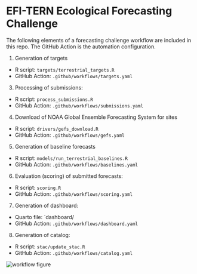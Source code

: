 # EFI-TERN Ecological Forecasting Challenge

The following elements of a forecasting challenge workflow are included in this repo.  The GitHub Action is the automation configuration.

1) Generation of targets
  - R script: `targets/terrestrial_targets.R`
  - GitHub Action: `.github/workflows/targets.yaml`
3) Processing of submissions:
  - R script: `process_submissions.R`
  - GitHub Action: `.github/workflows/submissions.yaml`
4) Download of NOAA Global Ensemble Forecasting System for sites
  - R script: `drivers/gefs_download.R`
  - GitHub Action: `.github/workflows/gefs.yaml`
5) Generation of baseline forecasts
  - R script: `models/run_terrestrial_baselines.R`
  - GitHub Action: `.github/workflows/baselines.yaml`
6) Evaluation (scoring) of submitted forecasts:
  - R script: `scoring.R`
  - GitHub Action: `.github/workflows/scoring.yaml`
7) Generation of dashboard:
  - Quarto file: `dashboard/
  - GitHub Action: `.github/workflows/dashboard.yaml`
8) Generation of catalog:
  - R script: `stac/update_stac.R`
  - GitHub Action: `.github/workflows/catalog.yaml`



![workflow figure](https://esajournals.onlinelibrary.wiley.com/cms/asset/f66911d7-5e46-4d85-af39-43bd36b9a9bd/fee2616-fig-0001-m.jpg)

